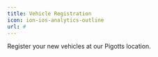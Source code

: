 ```yaml
---
title: Vehicle Registration
icon: ion-ios-analytics-outline
url: # 
---
```


Register your new vehicles at our Pigotts location.